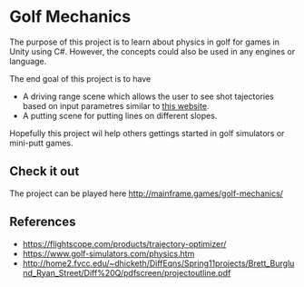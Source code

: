 # Golf Mechanics

The purpose of this project is to learn about physics in golf for games in Unity using C#. However, the concepts could also be used in any engines or language.

The end goal of this project is to have
- A driving range scene which allows the user to see shot tajectories based on input parametres similar to [this website](https://flightscope.com/products/trajectory-optimizer/).
- A putting scene for putting lines on different slopes.

Hopefully this project wil help others gettings started in golf simulators or mini-putt games.

## Check it out
The project can be played here http://mainframe.games/golf-mechanics/

## References
- https://flightscope.com/products/trajectory-optimizer/
- https://www.golf-simulators.com/physics.htm
- http://home2.fvcc.edu/~dhicketh/DiffEqns/Spring11projects/Brett_Burglund_Ryan_Street/Diff%20Q/pdfscreen/projectoutline.pdf
